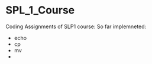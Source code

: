 # SPL_1_Course
Coding Assignments of SLP1 course:
So far implemneted:
  -  echo
  -  cp
  -  mv
  -  
